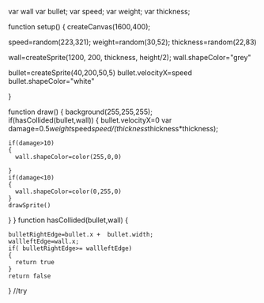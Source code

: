 var wall
var bullet;
var speed;
var weight;
var thickness;

function setup() {
  createCanvas(1600,400);

  speed=random(223,321);
  weight=random(30,52);
  thickness=random(22,83)

  wall=createSprite(1200, 200, thickness, height/2);
  wall.shapeColor="grey"
  
bullet=createSprite(40,200,50,5)
bullet.velocityX=speed
  bullet.shapeColor="white"


}
 
 

function draw() {
  background(255,255,255);  
if(hasCollided(bullet,wall))
  {
    bullet.velocityX=0
    var damage=0.5*weight*speed*speed/(thickness*thickness*thickness);
    
    if(damage>10)
    {
      wall.shapeColor=color(255,0,0)
    
    }
    if(damage<10)
    {
      wall.shapeColor=color(0,255,0)
    }
    drawSprite()

  }
}
function hasCollided(bullet,wall)
  {

    bulletRightEdge=bullet.x +  bullet.width;
    wallleftEdge=wall.x;
    if( bulletRightEdge>= wallleftEdge)
    {
      return true
    }
    return false
  }
  //try


  
